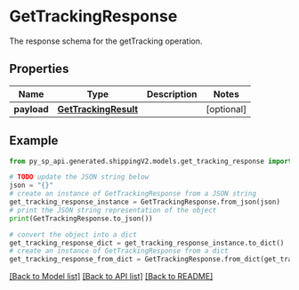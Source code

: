# GetTrackingResponse

The response schema for the getTracking operation.

## Properties

Name | Type | Description | Notes
------------ | ------------- | ------------- | -------------
**payload** | [**GetTrackingResult**](GetTrackingResult.md) |  | [optional] 

## Example

```python
from py_sp_api.generated.shippingV2.models.get_tracking_response import GetTrackingResponse

# TODO update the JSON string below
json = "{}"
# create an instance of GetTrackingResponse from a JSON string
get_tracking_response_instance = GetTrackingResponse.from_json(json)
# print the JSON string representation of the object
print(GetTrackingResponse.to_json())

# convert the object into a dict
get_tracking_response_dict = get_tracking_response_instance.to_dict()
# create an instance of GetTrackingResponse from a dict
get_tracking_response_from_dict = GetTrackingResponse.from_dict(get_tracking_response_dict)
```
[[Back to Model list]](../README.md#documentation-for-models) [[Back to API list]](../README.md#documentation-for-api-endpoints) [[Back to README]](../README.md)


